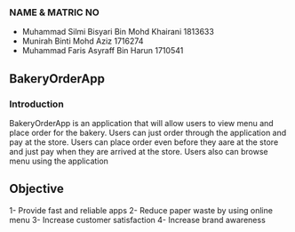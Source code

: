 ### NAME & MATRIC NO
- Muhammad Silmi Bisyari Bin Mohd Khairani  1813633
- Munirah Binti Mohd Aziz                   1716274
- Muhammad Faris Asyraff Bin Harun          1710541

## BakeryOrderApp

### Introduction
<p>
BakeryOrderApp is an application that will allow users to view menu and place order for the bakery. Users can just order through the application and pay at the store. Users can place order even before they aare at the store and just pay when they are arrived at the store. Users also can browse menu using the application 
</p>

## Objective
1- Provide fast and reliable apps
2- Reduce paper waste by using online menu
3- Increase customer satisfaction
4- Increase brand awareness
